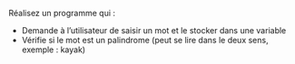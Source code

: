 Réalisez un programme qui :
- Demande à l’utilisateur de saisir un mot et le stocker dans une variable 
- Vérifie si le mot est un palindrome (peut se lire dans le deux sens, exemple : kayak)